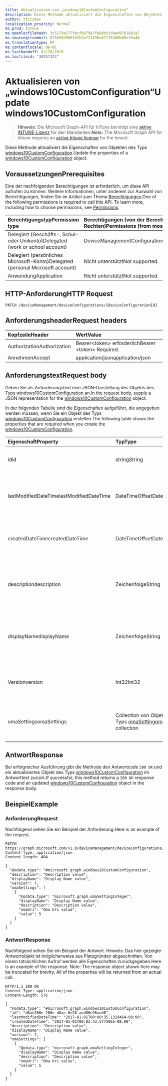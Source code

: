 ```yaml
---
title: Aktualisieren von „windows10CustomConfiguration“
description: Diese Methode aktualisiert die Eigenschaften von Objekten des Typs windows10CustomConfiguration.
author: tfitzmac
localization_priority: Normal
ms.prod: Intune
ms.openlocfilehash: 3c5179a277fecfb879a7fe8ddc5d4ad97b1891a7
ms.sourcegitcommit: 873b99d9001d1b2af21836e47f15360b08e10a40
ms.translationtype: MT
ms.contentlocale: de-DE
ms.lasthandoff: 02/26/2019
ms.locfileid: "30257323"
---
```

# <a name="update-windows10customconfiguration"></a><span data-ttu-id="b2e9d-103">Aktualisieren von „windows10CustomConfiguration“</span><span class="sxs-lookup"><span data-stu-id="b2e9d-103">Update windows10CustomConfiguration</span></span>

> <span data-ttu-id="b2e9d-104">**Hinweis:** Die Microsoft Graph-API für InTune benötigt eine [aktive INTUNE-Lizenz](https://go.microsoft.com/fwlink/?linkid=839381) für den Mandanten.</span><span class="sxs-lookup"><span data-stu-id="b2e9d-104">**Note:** The Microsoft Graph API for Intune requires an [active Intune license](https://go.microsoft.com/fwlink/?linkid=839381) for the tenant.</span></span>

<span data-ttu-id="b2e9d-105">Diese Methode aktualisiert die Eigenschaften von Objekten des Typs [windows10CustomConfiguration](../resources/intune-deviceconfig-windows10customconfiguration.md).</span><span class="sxs-lookup"><span data-stu-id="b2e9d-105">Update the properties of a [windows10CustomConfiguration](../resources/intune-deviceconfig-windows10customconfiguration.md) object.</span></span>

## <a name="prerequisites"></a><span data-ttu-id="b2e9d-106">Voraussetzungen</span><span class="sxs-lookup"><span data-stu-id="b2e9d-106">Prerequisites</span></span>
<span data-ttu-id="b2e9d-p101">Eine der nachfolgenden Berechtigungen ist erforderlich, um diese API aufrufen zu können. Weitere Informationen, unter anderem zur Auswahl von Berechtigungen, finden Sie im Artikel zum Thema [Berechtigungen](/concepts/permissions-reference.md).</span><span class="sxs-lookup"><span data-stu-id="b2e9d-p101">One of the following permissions is required to call this API. To learn more, including how to choose permissions, see [Permissions](/concepts/permissions-reference.md).</span></span>

|<span data-ttu-id="b2e9d-109">Berechtigungstyp</span><span class="sxs-lookup"><span data-stu-id="b2e9d-109">Permission type</span></span>|<span data-ttu-id="b2e9d-110">Berechtigungen (von der Berechtigung mit den meisten Rechten zu der mit den wenigsten Rechten)</span><span class="sxs-lookup"><span data-stu-id="b2e9d-110">Permissions (from most to least privileged)</span></span>|
|:---|:---|
|<span data-ttu-id="b2e9d-111">Delegiert (Geschäfts-, Schul- oder Unikonto)</span><span class="sxs-lookup"><span data-stu-id="b2e9d-111">Delegated (work or school account)</span></span>|<span data-ttu-id="b2e9d-112">DeviceManagementConfiguration.ReadWrite.All</span><span class="sxs-lookup"><span data-stu-id="b2e9d-112">DeviceManagementConfiguration.ReadWrite.All</span></span>|
|<span data-ttu-id="b2e9d-113">Delegiert (persönliches Microsoft-Konto)</span><span class="sxs-lookup"><span data-stu-id="b2e9d-113">Delegated (personal Microsoft account)</span></span>|<span data-ttu-id="b2e9d-114">Nicht unterstützt</span><span class="sxs-lookup"><span data-stu-id="b2e9d-114">Not supported.</span></span>|
|<span data-ttu-id="b2e9d-115">Anwendung</span><span class="sxs-lookup"><span data-stu-id="b2e9d-115">Application</span></span>|<span data-ttu-id="b2e9d-116">Nicht unterstützt</span><span class="sxs-lookup"><span data-stu-id="b2e9d-116">Not supported.</span></span>|

## <a name="http-request"></a><span data-ttu-id="b2e9d-117">HTTP-Anforderung</span><span class="sxs-lookup"><span data-stu-id="b2e9d-117">HTTP Request</span></span>
<!-- {
  "blockType": "ignored"
}
-->
``` http
PATCH /deviceManagement/deviceConfigurations/{deviceConfigurationId}
```

## <a name="request-headers"></a><span data-ttu-id="b2e9d-118">Anforderungsheader</span><span class="sxs-lookup"><span data-stu-id="b2e9d-118">Request headers</span></span>
|<span data-ttu-id="b2e9d-119">Kopfzeile</span><span class="sxs-lookup"><span data-stu-id="b2e9d-119">Header</span></span>|<span data-ttu-id="b2e9d-120">Wert</span><span class="sxs-lookup"><span data-stu-id="b2e9d-120">Value</span></span>|
|:---|:---|
|<span data-ttu-id="b2e9d-121">Authorization</span><span class="sxs-lookup"><span data-stu-id="b2e9d-121">Authorization</span></span>|<span data-ttu-id="b2e9d-122">Bearer&lt;token&gt; erforderlich</span><span class="sxs-lookup"><span data-stu-id="b2e9d-122">Bearer &lt;token&gt; Required.</span></span>|
|<span data-ttu-id="b2e9d-123">Annehmen</span><span class="sxs-lookup"><span data-stu-id="b2e9d-123">Accept</span></span>|<span data-ttu-id="b2e9d-124">application/json</span><span class="sxs-lookup"><span data-stu-id="b2e9d-124">application/json</span></span>|

## <a name="request-body"></a><span data-ttu-id="b2e9d-125">Anforderungstext</span><span class="sxs-lookup"><span data-stu-id="b2e9d-125">Request body</span></span>
<span data-ttu-id="b2e9d-126">Geben Sie als Anforderungstext eine JSON-Darstellung des Objekts des Typs [windows10CustomConfiguration](../resources/intune-deviceconfig-windows10customconfiguration.md) an.</span><span class="sxs-lookup"><span data-stu-id="b2e9d-126">In the request body, supply a JSON representation for the [windows10CustomConfiguration](../resources/intune-deviceconfig-windows10customconfiguration.md) object.</span></span>

<span data-ttu-id="b2e9d-127">In der folgenden Tabelle sind die Eigenschaften aufgeführt, die angegeben werden müssen, wenn Sie ein Objekt des Typs [windows10CustomConfiguration](../resources/intune-deviceconfig-windows10customconfiguration.md) erstellen.</span><span class="sxs-lookup"><span data-stu-id="b2e9d-127">The following table shows the properties that are required when you create the [windows10CustomConfiguration](../resources/intune-deviceconfig-windows10customconfiguration.md).</span></span>

|<span data-ttu-id="b2e9d-128">Eigenschaft</span><span class="sxs-lookup"><span data-stu-id="b2e9d-128">Property</span></span>|<span data-ttu-id="b2e9d-129">Typ</span><span class="sxs-lookup"><span data-stu-id="b2e9d-129">Type</span></span>|<span data-ttu-id="b2e9d-130">Beschreibung</span><span class="sxs-lookup"><span data-stu-id="b2e9d-130">Description</span></span>|
|:---|:---|:---|
|<span data-ttu-id="b2e9d-131">id</span><span class="sxs-lookup"><span data-stu-id="b2e9d-131">id</span></span>|<span data-ttu-id="b2e9d-132">string</span><span class="sxs-lookup"><span data-stu-id="b2e9d-132">String</span></span>|<span data-ttu-id="b2e9d-133">Schlüssel der Entität</span><span class="sxs-lookup"><span data-stu-id="b2e9d-133">Key of the entity.</span></span> <span data-ttu-id="b2e9d-134">Geerbt von [deviceConfiguration](../resources/intune-deviceconfig-deviceconfiguration.md).</span><span class="sxs-lookup"><span data-stu-id="b2e9d-134">Inherited from [deviceConfiguration](../resources/intune-deviceconfig-deviceconfiguration.md)</span></span>|
|<span data-ttu-id="b2e9d-135">lastModifiedDateTime</span><span class="sxs-lookup"><span data-stu-id="b2e9d-135">lastModifiedDateTime</span></span>|<span data-ttu-id="b2e9d-136">DateTimeOffset</span><span class="sxs-lookup"><span data-stu-id="b2e9d-136">DateTimeOffset</span></span>|<span data-ttu-id="b2e9d-137">Datum und Uhrzeit der letzten Änderung des Objekts.</span><span class="sxs-lookup"><span data-stu-id="b2e9d-137">DateTime the object was last modified.</span></span> <span data-ttu-id="b2e9d-138">Geerbt von [deviceConfiguration](../resources/intune-deviceconfig-deviceconfiguration.md).</span><span class="sxs-lookup"><span data-stu-id="b2e9d-138">Inherited from [deviceConfiguration](../resources/intune-deviceconfig-deviceconfiguration.md)</span></span>|
|<span data-ttu-id="b2e9d-139">createdDateTime</span><span class="sxs-lookup"><span data-stu-id="b2e9d-139">createdDateTime</span></span>|<span data-ttu-id="b2e9d-140">DateTimeOffset</span><span class="sxs-lookup"><span data-stu-id="b2e9d-140">DateTimeOffset</span></span>|<span data-ttu-id="b2e9d-141">Datum und Uhrzeit der Erstellung des Objekts.</span><span class="sxs-lookup"><span data-stu-id="b2e9d-141">DateTime the object was created.</span></span> <span data-ttu-id="b2e9d-142">Geerbt von [deviceConfiguration](../resources/intune-deviceconfig-deviceconfiguration.md).</span><span class="sxs-lookup"><span data-stu-id="b2e9d-142">Inherited from [deviceConfiguration](../resources/intune-deviceconfig-deviceconfiguration.md)</span></span>|
|<span data-ttu-id="b2e9d-143">description</span><span class="sxs-lookup"><span data-stu-id="b2e9d-143">description</span></span>|<span data-ttu-id="b2e9d-144">Zeichenfolge</span><span class="sxs-lookup"><span data-stu-id="b2e9d-144">String</span></span>|<span data-ttu-id="b2e9d-145">Beschreibung der Gerätekonfiguration (vom Administrator festgelegt).</span><span class="sxs-lookup"><span data-stu-id="b2e9d-145">Admin provided description of the Device Configuration.</span></span> <span data-ttu-id="b2e9d-146">Geerbt von [deviceConfiguration](../resources/intune-deviceconfig-deviceconfiguration.md).</span><span class="sxs-lookup"><span data-stu-id="b2e9d-146">Inherited from [deviceConfiguration](../resources/intune-deviceconfig-deviceconfiguration.md)</span></span>|
|<span data-ttu-id="b2e9d-147">displayName</span><span class="sxs-lookup"><span data-stu-id="b2e9d-147">displayName</span></span>|<span data-ttu-id="b2e9d-148">Zeichenfolge</span><span class="sxs-lookup"><span data-stu-id="b2e9d-148">String</span></span>|<span data-ttu-id="b2e9d-149">Name der Gerätekonfiguration (vom Administrator festgelegt).</span><span class="sxs-lookup"><span data-stu-id="b2e9d-149">Admin provided name of the device configuration.</span></span> <span data-ttu-id="b2e9d-150">Geerbt von [deviceConfiguration](../resources/intune-deviceconfig-deviceconfiguration.md).</span><span class="sxs-lookup"><span data-stu-id="b2e9d-150">Inherited from [deviceConfiguration](../resources/intune-deviceconfig-deviceconfiguration.md)</span></span>|
|<span data-ttu-id="b2e9d-151">Version</span><span class="sxs-lookup"><span data-stu-id="b2e9d-151">version</span></span>|<span data-ttu-id="b2e9d-152">Int32</span><span class="sxs-lookup"><span data-stu-id="b2e9d-152">Int32</span></span>|<span data-ttu-id="b2e9d-153">Version der Gerätekonfiguration.</span><span class="sxs-lookup"><span data-stu-id="b2e9d-153">Version of the device configuration.</span></span> <span data-ttu-id="b2e9d-154">Geerbt von [deviceConfiguration](../resources/intune-deviceconfig-deviceconfiguration.md).</span><span class="sxs-lookup"><span data-stu-id="b2e9d-154">Inherited from [deviceConfiguration](../resources/intune-deviceconfig-deviceconfiguration.md)</span></span>|
|<span data-ttu-id="b2e9d-155">omaSettings</span><span class="sxs-lookup"><span data-stu-id="b2e9d-155">omaSettings</span></span>|<span data-ttu-id="b2e9d-156">Collection von Objekten des Typs [omaSetting](../resources/intune-deviceconfig-omasetting.md)</span><span class="sxs-lookup"><span data-stu-id="b2e9d-156">[omaSetting](../resources/intune-deviceconfig-omasetting.md) collection</span></span>|<span data-ttu-id="b2e9d-157">OMA-Einstellungen.</span><span class="sxs-lookup"><span data-stu-id="b2e9d-157">OMA settings.</span></span> <span data-ttu-id="b2e9d-158">Diese Sammlung kann bis zu 1000 Elemente enthalten.</span><span class="sxs-lookup"><span data-stu-id="b2e9d-158">This collection can contain a maximum of 1000 elements.</span></span>|



## <a name="response"></a><span data-ttu-id="b2e9d-159">Antwort</span><span class="sxs-lookup"><span data-stu-id="b2e9d-159">Response</span></span>
<span data-ttu-id="b2e9d-160">Bei erfolgreicher Ausführung gibt die Methode den Antwortcode `200 OK` und ein aktualisiertes Objekt des Typs [windows10CustomConfiguration](../resources/intune-deviceconfig-windows10customconfiguration.md) im Antworttext zurück.</span><span class="sxs-lookup"><span data-stu-id="b2e9d-160">If successful, this method returns a `200 OK` response code and an updated [windows10CustomConfiguration](../resources/intune-deviceconfig-windows10customconfiguration.md) object in the response body.</span></span>

## <a name="example"></a><span data-ttu-id="b2e9d-161">Beispiel</span><span class="sxs-lookup"><span data-stu-id="b2e9d-161">Example</span></span>

### <a name="request"></a><span data-ttu-id="b2e9d-162">Anforderung</span><span class="sxs-lookup"><span data-stu-id="b2e9d-162">Request</span></span>
<span data-ttu-id="b2e9d-163">Nachfolgend sehen Sie ein Beispiel der Anforderung.</span><span class="sxs-lookup"><span data-stu-id="b2e9d-163">Here is an example of the request.</span></span>
``` http
PATCH https://graph.microsoft.com/v1.0/deviceManagement/deviceConfigurations/{deviceConfigurationId}
Content-type: application/json
Content-length: 404

{
  "@odata.type": "#microsoft.graph.windows10CustomConfiguration",
  "description": "Description value",
  "displayName": "Display Name value",
  "version": 7,
  "omaSettings": [
    {
      "@odata.type": "microsoft.graph.omaSettingInteger",
      "displayName": "Display Name value",
      "description": "Description value",
      "omaUri": "Oma Uri value",
      "value": 5
    }
  ]
}
```

### <a name="response"></a><span data-ttu-id="b2e9d-164">Antwort</span><span class="sxs-lookup"><span data-stu-id="b2e9d-164">Response</span></span>
<span data-ttu-id="b2e9d-p109">Nachfolgend sehen Sie ein Beispiel der Antwort. Hinweis: Das hier gezeigte Antwortobjekt ist möglicherweise aus Platzgründen abgeschnitten. Von einem tatsächlichen Aufruf werden alle Eigenschaften zurückgegeben.</span><span class="sxs-lookup"><span data-stu-id="b2e9d-p109">Here is an example of the response. Note: The response object shown here may be truncated for brevity. All of the properties will be returned from an actual call.</span></span>
``` http
HTTP/1.1 200 OK
Content-Type: application/json
Content-Length: 576

{
  "@odata.type": "#microsoft.graph.windows10CustomConfiguration",
  "id": "d8ae266e-266e-d8ae-6e26-aed86e26aed8",
  "lastModifiedDateTime": "2017-01-01T00:00:35.1329464-08:00",
  "createdDateTime": "2017-01-01T00:02:43.5775965-08:00",
  "description": "Description value",
  "displayName": "Display Name value",
  "version": 7,
  "omaSettings": [
    {
      "@odata.type": "microsoft.graph.omaSettingInteger",
      "displayName": "Display Name value",
      "description": "Description value",
      "omaUri": "Oma Uri value",
      "value": 5
    }
  ]
}
```



